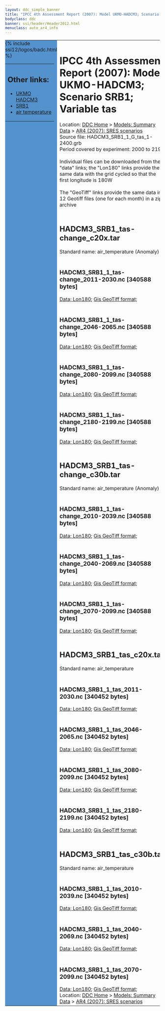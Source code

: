 ```yaml
---
layout: ddc_simple_banner
title: "IPCC 4th Assessment Report (2007): Model UKMO-HADCM3; Scenario SRB1; Variable tas"
bodyclass: ddc
banner: ssi/header/Header2012.html
menuclass: auto_ar4_info
---
```



<table width="100%" border="0" cellspacing="0" cellpadding="0" style="border-collapse: collapse;">
<tr style="margin:0;padding:0;border:0;">
<td style="margin:0;padding:0;border:0;height:1pt;width:150pt;background:#5492CD;" valign="top" >

<div id="lh-col2" class="auto_ar4_info">
<table class="menumain" bgcolor="#5492CD" cellspacing="0" width="100%" border="0">
<tr><td>
<h2> Other links:</h2>
<ul>
<li><a href="/auto/ar4/model-UKMO-HADCM3.html">UKMO<br/>HADCM3</a></li>
<li><a href="/auto/ar4/scenario-SRB1.html">SRB1</a></li>
<li><a href="/auto/ar4/var-air_temperature.html">air temperature</a></li>
</ul>
</td></tr>
{% include ssi12/logos/badc.html %}
</table>
</div>
</td>
<td><h1>IPCC 4th Assessment Report (2007): Model UKMO-HADCM3; Scenario SRB1; Variable tas</h1>

<!-- Breadcrumb1 -->
<div id="breadcrumb1" align="left">
Location: <a href="/index.html">DDC Home</a> > <a href="/sim/gcm_clim/">Models: Summary Data</a>
> <a href="/sim/gcm_clim/SRES_AR4/index.html">AR4 (2007): SRES scenarios</a>
</div>
<!-- End of Breadcrumb1 -->Source file: HADCM3_SRB1_1_G_tas_1-2400.grb
<br/>
Period covered by experiment: 2000 to 2199<br/>
<br/>Individual files can be downloaded from the "data" links; the "Lon180" links provide the same data
         with the grid cycled so that the first longitude is 180W<br/>
<br/>The "GeoTiff" links provide the same data in 12 Geotiff files (one for each month)
          in a zip archive<br/>
<br/><h2>HADCM3_SRB1_tas-change_c20x.tar</h2>
Standard name: air_temperature (Anomaly)<br>
<br/><h3>HADCM3_SRB1_1_tas-change_2011-2030.nc [340588 bytes]</h3>
<a href="/cgi-bin/downl/ar4_nc/tas/HADCM3_SRB1_1_tas-change_2011-2030.nc">Data; </a><a href="/cgi-bin/downl/ar4_nc/tas/HADCM3_SRB1_1_tas-change_2011-2030.cyto180.nc"> Lon180</a>; <a href="/cgi-bin/downl/ar4_tif/tas/HADCM3_SRB1_1_tas-change_2011-2030.zip">Gis GeoTiff format; </a><br/>
<br/><h3>HADCM3_SRB1_1_tas-change_2046-2065.nc [340588 bytes]</h3>
<a href="/cgi-bin/downl/ar4_nc/tas/HADCM3_SRB1_1_tas-change_2046-2065.nc">Data; </a><a href="/cgi-bin/downl/ar4_nc/tas/HADCM3_SRB1_1_tas-change_2046-2065.cyto180.nc"> Lon180</a>; <a href="/cgi-bin/downl/ar4_tif/tas/HADCM3_SRB1_1_tas-change_2046-2065.zip">Gis GeoTiff format; </a><br/>
<br/><h3>HADCM3_SRB1_1_tas-change_2080-2099.nc [340588 bytes]</h3>
<a href="/cgi-bin/downl/ar4_nc/tas/HADCM3_SRB1_1_tas-change_2080-2099.nc">Data; </a><a href="/cgi-bin/downl/ar4_nc/tas/HADCM3_SRB1_1_tas-change_2080-2099.cyto180.nc"> Lon180</a>; <a href="/cgi-bin/downl/ar4_tif/tas/HADCM3_SRB1_1_tas-change_2080-2099.zip">Gis GeoTiff format; </a><br/>
<br/><h3>HADCM3_SRB1_1_tas-change_2180-2199.nc [340588 bytes]</h3>
<a href="/cgi-bin/downl/ar4_nc/tas/HADCM3_SRB1_1_tas-change_2180-2199.nc">Data; </a><a href="/cgi-bin/downl/ar4_nc/tas/HADCM3_SRB1_1_tas-change_2180-2199.cyto180.nc"> Lon180</a>; <a href="/cgi-bin/downl/ar4_tif/tas/HADCM3_SRB1_1_tas-change_2180-2199.zip">Gis GeoTiff format; </a><br/>
<br/><h2>HADCM3_SRB1_tas-change_c30b.tar</h2>
Standard name: air_temperature (Anomaly)<br>
<br/><h3>HADCM3_SRB1_1_tas-change_2010-2039.nc [340588 bytes]</h3>
<a href="/cgi-bin/downl/ar4_nc/tas/HADCM3_SRB1_1_tas-change_2010-2039.nc">Data; </a><a href="/cgi-bin/downl/ar4_nc/tas/HADCM3_SRB1_1_tas-change_2010-2039.cyto180.nc"> Lon180</a>; <a href="/cgi-bin/downl/ar4_tif/tas/HADCM3_SRB1_1_tas-change_2010-2039.zip">Gis GeoTiff format; </a><br/>
<br/><h3>HADCM3_SRB1_1_tas-change_2040-2069.nc [340588 bytes]</h3>
<a href="/cgi-bin/downl/ar4_nc/tas/HADCM3_SRB1_1_tas-change_2040-2069.nc">Data; </a><a href="/cgi-bin/downl/ar4_nc/tas/HADCM3_SRB1_1_tas-change_2040-2069.cyto180.nc"> Lon180</a>; <a href="/cgi-bin/downl/ar4_tif/tas/HADCM3_SRB1_1_tas-change_2040-2069.zip">Gis GeoTiff format; </a><br/>
<br/><h3>HADCM3_SRB1_1_tas-change_2070-2099.nc [340588 bytes]</h3>
<a href="/cgi-bin/downl/ar4_nc/tas/HADCM3_SRB1_1_tas-change_2070-2099.nc">Data; </a><a href="/cgi-bin/downl/ar4_nc/tas/HADCM3_SRB1_1_tas-change_2070-2099.cyto180.nc"> Lon180</a>; <a href="/cgi-bin/downl/ar4_tif/tas/HADCM3_SRB1_1_tas-change_2070-2099.zip">Gis GeoTiff format; </a><br/>
<br/><h2>HADCM3_SRB1_tas_c20x.tar</h2>
Standard name: air_temperature<br>
<br/><h3>HADCM3_SRB1_1_tas_2011-2030.nc [340452 bytes]</h3>
<a href="/cgi-bin/downl/ar4_nc/tas/HADCM3_SRB1_1_tas_2011-2030.nc">Data; </a><a href="/cgi-bin/downl/ar4_nc/tas/HADCM3_SRB1_1_tas_2011-2030.cyto180.nc"> Lon180</a>; <a href="/cgi-bin/downl/ar4_tif/tas/HADCM3_SRB1_1_tas_2011-2030.zip">Gis GeoTiff format; </a><br/>
<br/><h3>HADCM3_SRB1_1_tas_2046-2065.nc [340452 bytes]</h3>
<a href="/cgi-bin/downl/ar4_nc/tas/HADCM3_SRB1_1_tas_2046-2065.nc">Data; </a><a href="/cgi-bin/downl/ar4_nc/tas/HADCM3_SRB1_1_tas_2046-2065.cyto180.nc"> Lon180</a>; <a href="/cgi-bin/downl/ar4_tif/tas/HADCM3_SRB1_1_tas_2046-2065.zip">Gis GeoTiff format; </a><br/>
<br/><h3>HADCM3_SRB1_1_tas_2080-2099.nc [340452 bytes]</h3>
<a href="/cgi-bin/downl/ar4_nc/tas/HADCM3_SRB1_1_tas_2080-2099.nc">Data; </a><a href="/cgi-bin/downl/ar4_nc/tas/HADCM3_SRB1_1_tas_2080-2099.cyto180.nc"> Lon180</a>; <a href="/cgi-bin/downl/ar4_tif/tas/HADCM3_SRB1_1_tas_2080-2099.zip">Gis GeoTiff format; </a><br/>
<br/><h3>HADCM3_SRB1_1_tas_2180-2199.nc [340452 bytes]</h3>
<a href="/cgi-bin/downl/ar4_nc/tas/HADCM3_SRB1_1_tas_2180-2199.nc">Data; </a><a href="/cgi-bin/downl/ar4_nc/tas/HADCM3_SRB1_1_tas_2180-2199.cyto180.nc"> Lon180</a>; <a href="/cgi-bin/downl/ar4_tif/tas/HADCM3_SRB1_1_tas_2180-2199.zip">Gis GeoTiff format; </a><br/>
<br/><h2>HADCM3_SRB1_tas_c30b.tar</h2>
Standard name: air_temperature<br>
<br/><h3>HADCM3_SRB1_1_tas_2010-2039.nc [340452 bytes]</h3>
<a href="/cgi-bin/downl/ar4_nc/tas/HADCM3_SRB1_1_tas_2010-2039.nc">Data; </a><a href="/cgi-bin/downl/ar4_nc/tas/HADCM3_SRB1_1_tas_2010-2039.cyto180.nc"> Lon180</a>; <a href="/cgi-bin/downl/ar4_tif/tas/HADCM3_SRB1_1_tas_2010-2039.zip">Gis GeoTiff format; </a><br/>
<br/><h3>HADCM3_SRB1_1_tas_2040-2069.nc [340452 bytes]</h3>
<a href="/cgi-bin/downl/ar4_nc/tas/HADCM3_SRB1_1_tas_2040-2069.nc">Data; </a><a href="/cgi-bin/downl/ar4_nc/tas/HADCM3_SRB1_1_tas_2040-2069.cyto180.nc"> Lon180</a>; <a href="/cgi-bin/downl/ar4_tif/tas/HADCM3_SRB1_1_tas_2040-2069.zip">Gis GeoTiff format; </a><br/>
<br/><h3>HADCM3_SRB1_1_tas_2070-2099.nc [340452 bytes]</h3>
<a href="/cgi-bin/downl/ar4_nc/tas/HADCM3_SRB1_1_tas_2070-2099.nc">Data; </a><a href="/cgi-bin/downl/ar4_nc/tas/HADCM3_SRB1_1_tas_2070-2099.cyto180.nc"> Lon180</a>; <a href="/cgi-bin/downl/ar4_tif/tas/HADCM3_SRB1_1_tas_2070-2099.zip">Gis GeoTiff format; </a><br/>
<!-- Breadcrumb2 -->
<div id="breadcrumb2" align="left">
Location: <a href="/index.html">DDC Home</a> > <a href="/sim/gcm_clim/">Models: Summary Data</a>
> <a href="/sim/gcm_clim/SRES_AR4/index.html">AR4 (2007): SRES scenarios</a>
</div>
<!-- End of Breadcrumb2 --></td></tr></table>
